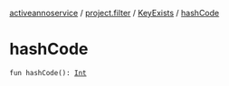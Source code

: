 [activeannoservice](../../index.md) / [project.filter](../index.md) / [KeyExists](index.md) / [hashCode](./hash-code.md)

# hashCode

`fun hashCode(): `[`Int`](https://kotlinlang.org/api/latest/jvm/stdlib/kotlin/-int/index.html)